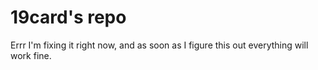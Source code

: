 # 19card's repo
Errr I'm fixing it right now, and as soon as I figure this out everything will work fine.
